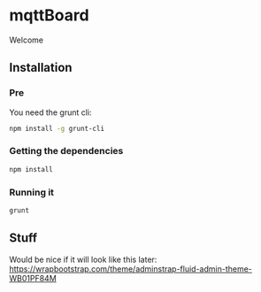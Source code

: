 # mqttBoard

Welcome

## Installation

### Pre
You need the grunt cli:

```bash
npm install -g grunt-cli
```

### Getting the dependencies

```bash
npm install
```

### Running it

```bash
grunt
```

## Stuff

Would be nice if it will look like this later: https://wrapbootstrap.com/theme/adminstrap-fluid-admin-theme-WB01PF84M
